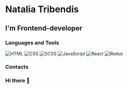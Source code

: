 # Natalia Tribendis

## I'm Frontend-developer

### Languages and Tools
![HTML](https://img.shields.io/badge/-HTML-090909?style=fot-the-badge&logo=HTML&logoColor=E65100)
![CSS](https://img.shields.io/badge/-CSS-090909?style=fot-the-badge&logo=CSS&logoColor=2D98D4)
![SCSS](https://img.shields.io/badge/-SCSS-090909?style=fot-the-badge&logo=SCSS&logoColor=2D98D4)
![JavaScript](https://img.shields.io/badge/-JavaScript-090909?style=fot-the-badge&logo=JavaScript&logoColor=FBD60B)
![React](https://img.shields.io/badge/-React-090909?style=fot-the-badge&logo=React&logoColor=4E7AB5)
![Redux](https://img.shields.io/badge/-Redux-090909?style=fot-the-badge&logo=Redux&logoColor=6C4EB0)

### Contacts




### Hi there 👋

<!--
**Natali0258/Natali0258** is a ✨ _special_ ✨ repository because its `README.md` (this file) appears on your GitHub profile.

Here are some ideas to get you started:

- 🔭 I’m currently working on ...
- 🌱 I’m currently learning ...
- 👯 I’m looking to collaborate on ...
- 🤔 I’m looking for help with ...
- 💬 Ask me about ...
- 📫 How to reach me: ...
- 😄 Pronouns: ...
- ⚡ Fun fact: ...
-->
